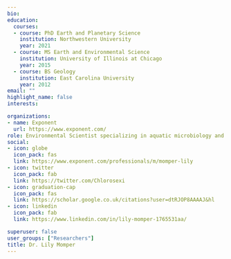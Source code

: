 ```yaml
---
bio: 
education:
  courses:
  - course: PhD Earth and Planetary Science
    institution: Northwestern University
    year: 2021
  - course: MS Earth and Environmental Science
    institution: University of Illinois at Chicago
    year: 2015
  - course: BS Geology
    institution: East Carolina University
    year: 2012
email: ""
highlight_name: false
interests:

organizations:
- name: Exponent
  url: https://www.exponent.com/
role: Environmental Scientist specializing in aquatic microbiology and geochemistry
social:
- icon: globe
  icon_pack: fas
  link: https://www.exponent.com/professionals/m/momper-lily
- icon: twitter
  icon_pack: fab
  link: https://twitter.com/Chlorosexi
- icon: graduation-cap
  icon_pack: fas
  link: https://scholar.google.co.uk/citations?user=dtRJOP8AAAAJ&hl
- icon: linkedin
  icon_pack: fab
  link: https://www.linkedin.com/in/lily-momper-1765531aa/

superuser: false
user_groups: ["Researchers"]
title: Dr. Lily Momper
---
```


